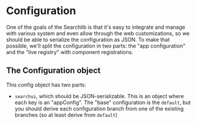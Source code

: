 # Configuration

One of the goals of the Searchlib is that it's easy to integrate and manage
with various system and even allow through the web customizations, so we should
be able to serialize the configuration as JSON. To make that possible, we'll
split the configuration in two parts: the "app configuration" and the
"live registry" with component registrations.

## The Configuration object

This config object has two parts:

  - `searchui`, which should be JSON-serializable. This is an object where each
    key is an "appConfig". The "base" configuration is the `default`, but you
    should derive each configuration branch from one of the existing branches
    (so at least derive from `default`)
